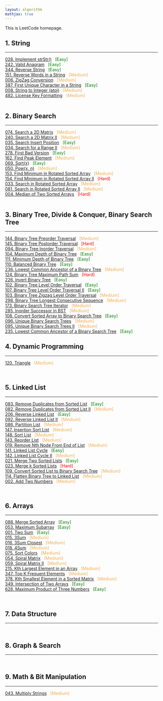 ```yaml
---
layout: algorithm
mathjax: true
---
```


This is LeetCode homepage.

## 1. String
---
[$028$. Implement strStr()]({{site.baseurl}}/algorithms/leetcode/28) &nbsp; <span style="color:green;">[Easy]</span><br>
[$242$. Valid Anagram]({{site.baseurl}}/algorithms/leetcode/242) &nbsp; <span style="color:green;">[Easy]</span><br>
[$344$. Reverse String]({{site.baseurl}}/algorithms/leetcode/344) &nbsp; <span style="color:green;">[Easy]</span><br>
[$151$. Reverse Words in a String]({{site.baseurl}}/algorithms/leetcode/151) &nbsp; <span style="color:#F0AD4E;">[Medium]</span> <br>
[$006$. ZigZag Conversion]({{site.baseurl}}/algorithms/leetcode/6)  &nbsp; <span style="color:#F0AD4E;">[Medium]</span><br>
[$387$. First Unique Character in a String]({{site.baseurl}}/algorithms/leetcode/387) &nbsp; <span style="color:green;">[Easy]</span><br>
[$008$. String to Integer (atoi)]({{site.baseurl}}/algorithms/leetcode/8) &nbsp; <span style="color:#F0AD4E;">[Medium]</span><br>
[$482$. License Key Formatting]({{site.baseurl}}/algorithms/leetcode/482) &nbsp; <span style="color:#F0AD4E;">[Medium]</span><br>
<br>

## 2. Binary Search
---
[$074$. Search a 2D Matrix]({{site.baseurl}}/algorithms/leetcode/74) &nbsp; <span style="color:#F0AD4E;">[Medium]</span><br>
[$240$. Search a 2D Matrix II]({{site.baseurl}}/algorithms/leetcode/240) &nbsp; <span style="color:#F0AD4E;">[Medium]</span><br>
[$035$. Search Insert Position]({{site.baseurl}}/algorithms/leetcode/35) &nbsp; <span style="color:green;">[Easy]</span><br>
[$034$. Search for a Range II]({{site.baseurl}}/algorithms/leetcode/34) &nbsp; <span style="color:#F0AD4E;">[Medium]</span><br>
[$278$. First Bad Version]({{site.baseurl}}/algorithms/leetcode/278) &nbsp; <span style="color:green;">[Easy]</span><br>
[$162$. Find Peak Element]({{site.baseurl}}/algorithms/leetcode/162) &nbsp; <span style="color:#F0AD4E;">[Medium]</span><br>
[$069$. Sqrt(x)]({{site.baseurl}}/algorithms/leetcode/69) &nbsp; <span style="color:green;">[Easy]</span><br>
[$050$. Pow(x, n)]({{site.baseurl}}/algorithms/leetcode/50) &nbsp; <span style="color:#F0AD4E;">[Medium]</span><br>
[$153$. Find Minimum in Rotated Sorted Array]({{site.baseurl}}/algorithms/leetcode/153) &nbsp; <span style="color:#F0AD4E;">[Medium]</span><br>
[$154$. Find Minimum in Rotated Sorted Array II]({{site.baseurl}}/algorithms/leetcode/154) &nbsp; <span style="color:red;">[Hard]</span><br>
[$033$. Search in Rotated Sorted Array]({{site.baseurl}}/algorithms/leetcode/33) &nbsp; <span style="color:#F0AD4E;">[Medium]</span><br>
[$081$. Search in Rotated Sorted Array II]({{site.baseurl}}/algorithms/leetcode/81) &nbsp; <span style="color:#F0AD4E;">[Medium]</span><br>
[$004$. Median of Two Sorted Arrays]({{site.baseurl}}/algorithms/leetcode/4) &nbsp; <span style="color:red;">[Hard]</span><br>
<br>

## 3. Binary Tree, Divide & Conquer, Binary Search Tree
---
[$144$. Binary Tree Preorder Traversal]({{site.baseurl}}/algorithms/leetcode/144) &nbsp; <span style="color:#F0AD4E;">[Medium]</span><br>
[$145$. Binary Tree Postorder Traversal]({{site.baseurl}}/algorithms/leetcode/145) &nbsp; <span style="color:red;">[Hard]</span><br>
[$094$. Binary Tree Inorder Traversal]({{site.baseurl}}/algorithms/leetcode/94) &nbsp; <span style="color:#F0AD4E;">[Medium]</span><br>
[$104$. Maximum Depth of Binary Tree]({{site.baseurl}}/algorithms/leetcode/104) &nbsp; <span style="color:green;">[Easy]</span><br>
[$111$. Minimum Depth of Binary Tree]({{site.baseurl}}/algorithms/leetcode/111) &nbsp; <span style="color:green;">[Easy]</span><br>
[$110$. Balanced Binary Tree]({{site.baseurl}}/algorithms/leetcode/110) &nbsp; <span style="color:green;">[Easy]</span><br>
[$236$. Lowest Common Ancestor of a Binary Tree]({{site.baseurl}}/algorithms/leetcode/236) &nbsp; <span style="color:#F0AD4E;">[Medium]</span><br>
[$124$. Binary Tree Maximum Path Sum]({{site.baseurl}}/algorithms/leetcode/124) &nbsp; <span style="color:red;">[Hard]</span><br>
[$226$. Invert Binary Tree]({{site.baseurl}}/algorithms/leetcode/226) &nbsp; <span style="color:green;">[Easy]</span><br>
[$102$. Binary Tree Level Order Traversal]({{site.baseurl}}/algorithms/leetcode/102) &nbsp; <span style="color:green;">[Easy]</span><br>
[$107$. Binary Tree Level Order Traversal II]({{site.baseurl}}/algorithms/leetcode/107) &nbsp; <span style="color:green;">[Easy]</span><br>
[$103$. Binary Tree Zigzag Level Order Traversal]({{site.baseurl}}/algorithms/leetcode/103) &nbsp; <span style="color:#F0AD4E;">[Medium]</span><br>
[$298$. Binary Tree Longest Consecutive Sequence]({{site.baseurl}}/algorithms/leetcode/298) &nbsp; <span style="color:#F0AD4E;">[Medium]</span><br>
[$173$. Binary Search Tree Iterator]({{site.baseurl}}/algorithms/leetcode/173) &nbsp; <span style="color:#F0AD4E;">[Medium]</span><br>
[$285$. Inorder Successor in BST]({{site.baseurl}}/algorithms/leetcode/285) &nbsp; <span style="color:#F0AD4E;">[Medium]</span><br>
[$108$. Convert Sorted Array to Binary Search Tree]({{site.baseurl}}/algorithms/leetcode/108) &nbsp; <span style="color:green;">[Easy]</span><br>
[$096$. Unique Binary Search Trees]({{site.baseurl}}/algorithms/leetcode/96) &nbsp; <span style="color:#F0AD4E;">[Medium]</span><br>
[$095$. Unique Binary Search Trees II]({{site.baseurl}}/algorithms/leetcode/95) &nbsp; <span style="color:#F0AD4E;">[Medium]</span><br>
[$235$. Lowest Common Ancestor of a Binary Search Tree]({{site.baseurl}}/algorithms/leetcode/235) &nbsp; <span style="color:green;">[Easy]</span><br>

## 4. Dynamic Programming
---
[$120$. Triangle]({{site.baseurl}}/algorithms/leetcode/120) &nbsp; <span style="color:#F0AD4E;">[Medium]</span><br>

<br>

## 5. Linked List
---
[$083$. Remove Duplicates from Sorted List]({{site.baseurl}}/algorithms/leetcode/83) &nbsp; <span style="color:green;">[Easy]</span><br>
[$082$. Remove Duplicates from Sorted List II]({{site.baseurl}}/algorithms/leetcode/82) &nbsp; <span style="color:#F0AD4E;">[Medium]</span><br>
[$206$. Reverse Linked List]({{site.baseurl}}/algorithms/leetcode/206) &nbsp; <span style="color:green;">[Easy]</span><br>
[$092$. Reverse Linked List II]({{site.baseurl}}/algorithms/leetcode/92) &nbsp; <span style="color:#F0AD4E;">[Medium]</span><br>
[$086$. Partition List]({{site.baseurl}}/algorithms/leetcode/86) &nbsp; <span style="color:#F0AD4E;">[Medium]</span><br>
[$147$. Insertion Sort List]({{site.baseurl}}/algorithms/leetcode/147) &nbsp; <span style="color:#F0AD4E;">[Medium]</span><br>
[$148$. Sort List]({{site.baseurl}}/algorithms/leetcode/148) &nbsp; <span style="color:#F0AD4E;">[Medium]</span><br>
[$143$. Reorder List]({{site.baseurl}}/algorithms/leetcode/143) &nbsp; <span style="color:#F0AD4E;">[Medium]</span><br>
[$019$. Remove Nth Node From End of List]({{site.baseurl}}/algorithms/leetcode/19) &nbsp; <span style="color:#F0AD4E;">[Medium]</span><br>
[$141$. Linked List Cycle]({{site.baseurl}}/algorithms/leetcode/141) &nbsp; <span style="color:green;">[Easy]</span><br>
[$142$. Linked List Cycle II]({{site.baseurl}}/algorithms/leetcode/142) &nbsp; <span style="color:#F0AD4E;">[Medium]</span><br>
[$021$. Merge Two Sorted Lists]({{site.baseurl}}/algorithms/leetcode/21) &nbsp; <span style="color:green;">[Easy]</span><br>
[$023$. Merge k Sorted Lists]({{site.baseurl}}/algorithms/leetcode/23) &nbsp; <span style="color:red;">[Hard]</span><br>
[$109$. Convert Sorted List to Binary Search Tree]({{site.baseurl}}/algorithms/leetcode/109) &nbsp; <span style="color:#F0AD4E;">[Medium]</span><br>
[$114$. Flatten Binary Tree to Linked List]({{site.baseurl}}/algorithms/leetcode/114) &nbsp; <span style="color:#F0AD4E;">[Medium]</span><br>
[$002$. Add Two Numbers]({{site.baseurl}}/algorithms/leetcode/2) &nbsp; <span style="color:#F0AD4E;">[Medium]</span><br>

<br>

## 6. Arrays
---
[$088$. Merge Sorted Array]({{site.baseurl}}/algorithms/leetcode/88) &nbsp; <span style="color:green;">[Easy]</span><br>
[$053$. Maximum Subarray]({{site.baseurl}}/algorithms/leetcode/53) &nbsp; <span style="color:green;">[Easy]</span><br>
[$001$. Two Sum]({{site.baseurl}}/algorithms/leetcode/1) &nbsp; <span style="color:green;">[Easy]</span><br>
[$015$. 3Sum]({{site.baseurl}}/algorithms/leetcode/15) &nbsp; <span style="color:#F0AD4E;">[Medium]</span><br>
[$016$. 3Sum Closest]({{site.baseurl}}/algorithms/leetcode/16) &nbsp; <span style="color:#F0AD4E;">[Medium]</span><br>
[$018$. 4Sum]({{site.baseurl}}/algorithms/leetcode/18) &nbsp; <span style="color:#F0AD4E;">[Medium]</span><br>
[$075$. Sort Colors]({{site.baseurl}}/algorithms/leetcode/75) &nbsp; <span style="color:#F0AD4E;">[Medium]</span><br>
[$054$. Spiral Matrix]({{site.baseurl}}/algorithms/leetcode/54) &nbsp; <span style="color:#F0AD4E;">[Medium]</span><br>
[$059$. Spiral Matrix II]({{site.baseurl}}/algorithms/leetcode/59) &nbsp; <span style="color:#F0AD4E;">[Medium]</span><br>
[$215$. Kth Largest Element in an Array]({{site.baseurl}}/algorithms/leetcode/215) &nbsp; <span style="color:#F0AD4E;">[Medium]</span><br>
[$347$. Top K Frequent Elements]({{site.baseurl}}/algorithms/leetcode/347) &nbsp; <span style="color:#F0AD4E;">[Medium]</span><br>
[$378$. Kth Smallest Element in a Sorted Matrix]({{site.baseurl}}/algorithms/leetcode/378) &nbsp; <span style="color:#F0AD4E;">[Medium]</span><br>
[$349$. Intersection of Two Arrays]({{site.baseurl}}/algorithms/leetcode/349) &nbsp; <span style="color:green;">[Easy]</span><br>
[$628$. Maximum Product of Three Numbers]({{site.baseurl}}/algorithms/leetcode/628) &nbsp; <span style="color:green;">[Easy]</span><br>

<br>

## 7. Data Structure
---

<br>

## 8. Graph & Search
---

<br>

## 9. Math & Bit Manipulation
---
[$043$. Multiply Strings]({{site.baseurl}}/algorithms/leetcode/43) &nbsp; <span style="color:#F0AD4E;">[Medium]</span><br>


<br>





<br><br>
